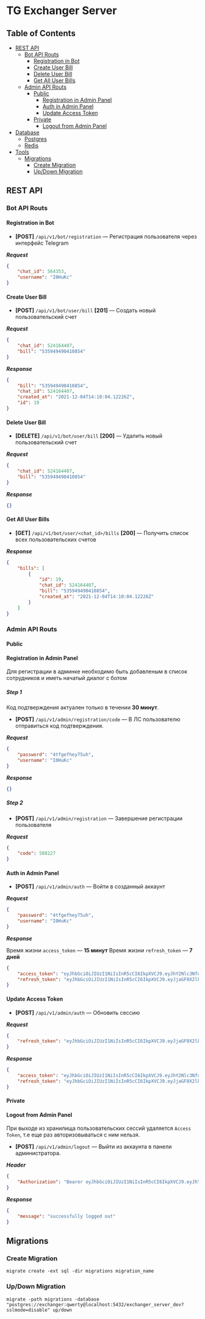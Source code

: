# TG Exchanger Server

## Table of Contents
- [REST API](#rest-api)    
    - [Bot API Routs](#bot-api-routs)
        - [Registration in Bot](#registration-in-bot)
        - [Create User Bill](#create-user-bill)
        - [Delete User Bill](#delete-user-bill)
        - [Get All User Bills](#get-all-user-bills)
    - [Admin API Routs](#admin-api-routs)
        - [Public](#public)
            - [Registration in Admin Panel](#registration-in-admin-panel)
            - [Auth in Admin Panel](#auth-in-admin-panel)       
            - [Update Access Token](#update-access-token)
        - [Private](#private)
            - [Logout from Admin Panel](#logout-from-admin-panel)  
- [Database](#database)
    - [Postgres](#postgres)
    - [Redis](#redis)
- [Tools](#tools)
    - [Migrations](#migrations)
        - [Create Migration](#create-migration)
        - [Up/Down Migration](#up/down-migration)


## REST API


### Bot API Routs

#### Registration in Bot

- **[POST]** `/api/v1/bot/registration` — Регистрация пользователя через интерфейс Telegram

***Request***

```json
{
    "chat_id": 564353,
    "username": "I0HuKc"
}
```

#### Create User Bill 

- **[POST]** `/api/v1/bot/user/bill` **[201]** — Создать новый пользовательский счет

***Request***

```json
{
    "chat_id": 524164407,
    "bill": "535949490410854"
}
```

***Response***

```json
{
    "bill": "535949490410854",
    "chat_id": 524164407,
    "created_at": "2021-12-04T14:10:04.12226Z",
    "id": 19
}
```

#### Delete User Bill

- **[DELETE]** `/api/v1/bot/user/bill` **[200]** — Удалить новый пользовательский счет

***Request***

```json
{
    "chat_id": 524164407,
    "bill": "535949490410854"
}
```

***Response***

```json
{}
```

#### Get All User Bills

- **[GET]** `/api/v1/bot/user/<chat_id>/bills` **[200]** — Получить список всех пользовательских счетов

***Response***

```json
{
    "bills": [
        {
            "id": 19,
            "chat_id": 524164407,
            "bill": "535949490410854",
            "created_at": "2021-12-04T14:10:04.12226Z"
        }
    ]
}
```

### Admin API Routs

#### Public

#### Registration in Admin Panel


Для регистрации в админке необходимо быть добавленым в список сотрудников и иметь начатый диалог с ботом

##### Step 1

Код подтверждения актуален только в течении **30 минут**.

- **[POST]** `/api/v1/admin/registration/code` — В ЛС пользователю отправиться код подтверждения. 

***Request***

```json
{
    "password": "4tfgefhey75uh",
    "username": "I0HuKc"
}
```

***Response***

```json
{}
```

##### Step 2

- **[POST]** `/api/v1/admin/registration` — Завершение регистрации пользователя

***Request***

```json
{
    "code": 588227
}
```

#### Auth in Admin Panel


- **[POST]** `/api/v1/admin/auth` — Войти в созданный аккаунт

***Request***

```json
{
    "password": "4tfgefhey75uh",
    "username": "I0HuKc"
}
```

***Response***

Время жизни `access_token` — **15 минут**
Время жизни `refresh_token` — **7 дней**

```json
{
    "access_token": "eyJhbGciOiJIUzI1NiIsInR5cCI6IkpXVCJ9.eyJhY2Nlc3NfdXVpZCI6IjRmYzdhNmY5LWUzNzgtNDI0ZS05N2FlLTgxODZiNDI0N2FiOSIsImF1dGhvcml6ZWQiOnRydWUsImNoYXRfaWQiOjM1NDYyMjMsImV4cCI6MTYzODQ1ODAxMywidXNlcm5hbWUiOiJJMEh1S2MifQ.J90F-4a__q3uMkRWAS0K-IxXczT7t1rnPZqc1GAeDWU",
    "refresh_token": "eyJhbGciOiJIUzI1NiIsInR5cCI6IkpXVCJ9.eyJjaGF0X2lkIjozNTQ2MjIzLCJleHAiOjE2MzkwNjE5MTMsInJlZnJlc2hfdXVpZCI6IjgxYmY4ZGI1LTY0MGItNDQ0Zi1iMDM0LWYwMWJjNjUwN2RiOCIsInVzZXJuYW1lIjoiSTBIdUtjIn0.YaxLs25XUbgSTDqSxwNoqdrQ9CNl40PoTznVVRe81z4"
}
```

#### Update Access Token

- **[POST]** `/api/v1/admin/auth` — Обновить сессию

***Request***

```json
{
    "refresh_token": "eyJhbGciOiJIUzI1NiIsInR5cCI6IkpXVCJ9.eyJjaGF0X2lkIjo1MjQxNjQ0MDcsImV4cCI6MTYzOTEzMDMwNiwicmVmcmVzaF91dWlkIjoiZWM0NDExNmYtZmRkZS00ZWE2LWE2OTItYTVhNmI0ZTBmMjliIiwidXNlcm5hbWUiOiJJMEh1S2MifQ.Bm_E6IIW4k4FK7GDecwJOvxFVw248bkUTl8SZ5uJGVQ"
}
```

***Response***

```json
{
    "access_token": "eyJhbGciOiJIUzI1NiIsInR5cCI6IkpXVCJ9.eyJhY2Nlc3NfdXVpZCI6IjRmYzdhNmY5LWUzNzgtNDI0ZS05N2FlLTgxODZiNDI0N2FiOSIsImF1dGhvcml6ZWQiOnRydWUsImNoYXRfaWQiOjM1NDYyMjMsImV4cCI6MTYzODQ1ODAxMywidXNlcm5hbWUiOiJJMEh1S2MifQ.J90F-4a__q3uMkRWAS0K-IxXczT7t1rnPZqc1GAeDWU",
    "refresh_token": "eyJhbGciOiJIUzI1NiIsInR5cCI6IkpXVCJ9.eyJjaGF0X2lkIjozNTQ2MjIzLCJleHAiOjE2MzkwNjE5MTMsInJlZnJlc2hfdXVpZCI6IjgxYmY4ZGI1LTY0MGItNDQ0Zi1iMDM0LWYwMWJjNjUwN2RiOCIsInVzZXJuYW1lIjoiSTBIdUtjIn0.YaxLs25XUbgSTDqSxwNoqdrQ9CNl40PoTznVVRe81z4"
}
```

#### Private

#### Logout from Admin Panel 

При выходе из хранилища пользовательских сессий удаляется `Access Token`, т.е еще раз авторизовываться с ним нельзя.

- **[POST]** `/api/v1/admin/logout` — Выйти из аккаунта в панели администратора.

***Header***

```json
{
    "Authorization": "Bearer eyJhbGciOiJIUzI1NiIsInR5cCI6IkpXVCJ9.eyJhY2Nlc3NfdXVpZCI6ImZiYjIwNDA0LTFlNWQtNGFiOS04MDIzLWY3NjQ2ZTEzYWU3MSIsImF1dGhvcml6ZWQiOnRydWUsImNoYXRfaWQiOjc2NTYyNTYsImV4cCI6MTYzODAyMDA0Mywicm9sZSI6MX0.Lo14QcF_MmGwUFHiSo452aTtsRzV4sZ0a-HdGyWzyds"
}
```

***Response***

```json
{
    "message": "successfully logged out"
}
```

## Migrations

### Create Migration

```
migrate create -ext sql -dir migrations migration_name
```

### Up/Down Migration

```
migrate -path migrations -database "postgres://exchanger:qwerty@localhost:5432/exchanger_server_dev?sslmode=disable" up/down
```
